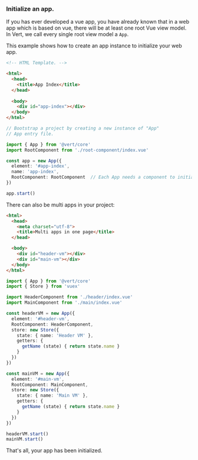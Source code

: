 <a id="initialize-app"></a>

### Initialize an app.

If you has ever developed a vue app, you have already known that in a web app which is based on vue, there will be at least one root Vue view model. In Vert, we call every single root view model a `App`.

This example shows how to create an app instance to initialize your web app.

```html
<!-- HTML Template. -->

<html>
  <head>
    <title>App Index</title>
  </head>
  
  <body>
    <div id="app-index"></div>
  </body>
</html>
```

```typescript
// Bootstrap a project by creating a new instance of "App"
// App entry file.

import { App } from '@vert/core'
import RootComponent from './root-component/index.vue'

const app = new App({
  element: '#app-index',
  name: 'app-index',
  RootComponent: RootComponent  // Each App needs a component to initialize view.
})

app.start()
```

There can also be multi apps in your project:

```html
<html>
  <head>
    <meta charset="utf-8">
    <title>Multi apps in one page</title>
  </head>

  <body>
    <div id="header-vm"></div>
    <div id="main-vm"></div>
  </body>
</html>
```

```typescript
import { App } from '@vert/core'
import { Store } from 'vuex'

import HeaderComponent from './header/index.vue'
import MainComponent from './main/index.vue'

const headerVM = new App({
  element: '#header-vm',
  RootComponent: HeaderComponent,
  store: new Store({
    state: { name: 'Header VM' },
    getters: {
      getName (state) { return state.name }
    }
  })
})

const mainVM = new App({
  element: '#main-vm',
  RootComponent: MainComponent,
  store: new Store({
    state: { name: 'Main VM' },
    getters: {
      getName (state) { return state.name }
    }
  })
})

headerVM.start()
mainVM.start()
```

That's all, your app has been initialized.
